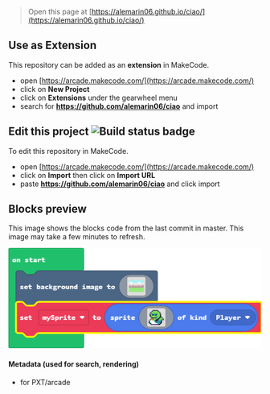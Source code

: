  


> Open this page at [https://alemarin06.github.io/ciao/](https://alemarin06.github.io/ciao/)

## Use as Extension

This repository can be added as an **extension** in MakeCode.

* open [https://arcade.makecode.com/](https://arcade.makecode.com/)
* click on **New Project**
* click on **Extensions** under the gearwheel menu
* search for **https://github.com/alemarin06/ciao** and import

## Edit this project ![Build status badge](https://github.com/alemarin06/ciao/workflows/MakeCode/badge.svg)

To edit this repository in MakeCode.

* open [https://arcade.makecode.com/](https://arcade.makecode.com/)
* click on **Import** then click on **Import URL**
* paste **https://github.com/alemarin06/ciao** and click import

## Blocks preview

This image shows the blocks code from the last commit in master.
This image may take a few minutes to refresh.

![A rendered view of the blocks](https://github.com/alemarin06/ciao/raw/master/.github/makecode/blocks.png)

#### Metadata (used for search, rendering)

* for PXT/arcade
<script src="https://makecode.com/gh-pages-embed.js"></script><script>makeCodeRender("{{ site.makecode.home_url }}", "{{ site.github.owner_name }}/{{ site.github.repository_name }}");</script>
